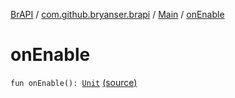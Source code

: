 [BrAPI](../../index.md) / [com.github.bryanser.brapi](../index.md) / [Main](index.md) / [onEnable](./on-enable.md)

# onEnable

`fun onEnable(): `[`Unit`](https://kotlinlang.org/api/latest/jvm/stdlib/kotlin/-unit/index.html) [(source)](https://github.com/BryanSer/BrAPI/raw/ver-kotlin/src/main/kotlin/com/github/bryanser/brapi/Main.kt#L11)